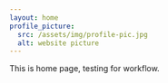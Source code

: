 ```yaml
---
layout: home
profile_picture:
  src: /assets/img/profile-pic.jpg
  alt: website picture
---
```


<p>
  This is home page, testing for workflow.
</p>

